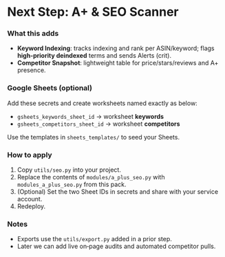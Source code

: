 # Next Step: A+ & SEO Scanner

### What this adds
- **Keyword Indexing**: tracks indexing and rank per ASIN/keyword; flags **high‑priority deindexed** terms and sends Alerts (crit).
- **Competitor Snapshot**: lightweight table for price/stars/reviews and A+ presence.

### Google Sheets (optional)
Add these secrets and create worksheets named exactly as below:
- `gsheets_keywords_sheet_id` → worksheet **keywords**
- `gsheets_competitors_sheet_id` → worksheet **competitors**

Use the templates in `sheets_templates/` to seed your Sheets.

### How to apply
1. Copy `utils/seo.py` into your project.
2. Replace the contents of `modules/a_plus_seo.py` with `modules_a_plus_seo.py` from this pack.
3. (Optional) Set the two Sheet IDs in secrets and share with your service account.
4. Redeploy.

### Notes
- Exports use the `utils/export.py` added in a prior step.
- Later we can add live on‑page audits and automated competitor pulls.
